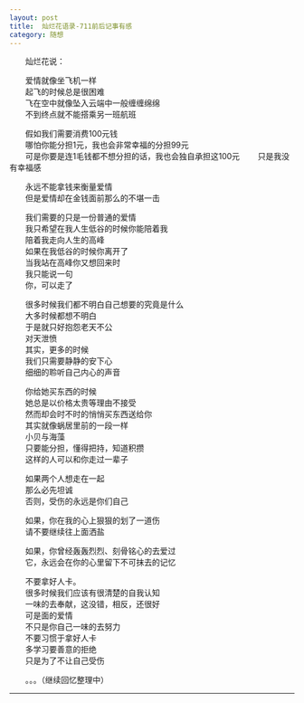 ```yaml
---
layout: post  
title:  灿烂花语录-711前后记事有感  
category: 随想  
---
```

&emsp;&emsp;灿烂花说：  

&emsp;&emsp;爱情就像坐飞机一样  
&emsp;&emsp;起飞的时候总是很困难  
&emsp;&emsp;飞在空中就像坠入云端中一般缠缠绵绵  
&emsp;&emsp;不到终点就不能搭乘另一班航班  

&emsp;&emsp;假如我们需要消费100元钱  
&emsp;&emsp;哪怕你能分担1元，我也会非常幸福的分担99元  
&emsp;&emsp;可是你要是连1毛钱都不想分担的话，我也会独自承担这100元
&emsp;&emsp;只是我没有幸福感  

&emsp;&emsp;永远不能拿钱来衡量爱情  
&emsp;&emsp;但是爱情却在金钱面前那么的不堪一击  

&emsp;&emsp;我们需要的只是一份普通的爱情  
&emsp;&emsp;我只希望在我人生低谷的时候你能陪着我  
&emsp;&emsp;陪着我走向人生的高峰  
&emsp;&emsp;如果在我低谷的时候你离开了  
&emsp;&emsp;当我站在高峰你又想回来时  
&emsp;&emsp;我只能说一句  
&emsp;&emsp;你，可以走了  

&emsp;&emsp;很多时候我们都不明白自己想要的究竟是什么  
&emsp;&emsp;大多时候都想不明白  
&emsp;&emsp;于是就只好抱怨老天不公  
&emsp;&emsp;对天泄愤  
&emsp;&emsp;其实，更多的时候  
&emsp;&emsp;我们只需要静静的安下心  
&emsp;&emsp;细细的聆听自己内心的声音

&emsp;&emsp;你给她买东西的时候  
&emsp;&emsp;她总是以价格太贵等理由不接受  
&emsp;&emsp;然而却会时不时的悄悄买东西送给你  
&emsp;&emsp;其实就像蜗居里前的一段一样  
&emsp;&emsp;小贝与海藻  
&emsp;&emsp;只要能分担，懂得把持，知道积攒  
&emsp;&emsp;这样的人可以和你走过一辈子  

&emsp;&emsp;如果两个人想走在一起  
&emsp;&emsp;那么必先坦诚  
&emsp;&emsp;否则，受伤的永远是你们自己  

&emsp;&emsp;如果，你在我的心上狠狠的划了一道伤  
&emsp;&emsp;请不要继续往上面洒盐

&emsp;&emsp;如果，你曾经轰轰烈烈、刻骨铭心的去爱过  
&emsp;&emsp;它，永远会在你的心里留下不可抹去的记忆  

&emsp;&emsp;不要拿好人卡。  
&emsp;&emsp;很多时候我们应该有很清楚的自我认知  
&emsp;&emsp;一味的去奉献，这没错，相反，还很好  
&emsp;&emsp;可是面的爱情  
&emsp;&emsp;不只是你自己一味的去努力  
&emsp;&emsp;不要习惯于拿好人卡  
&emsp;&emsp;多学习要善意的拒绝  
&emsp;&emsp;只是为了不让自己受伤  

&emsp;&emsp;。。。（继续回忆整理中）
- - -
